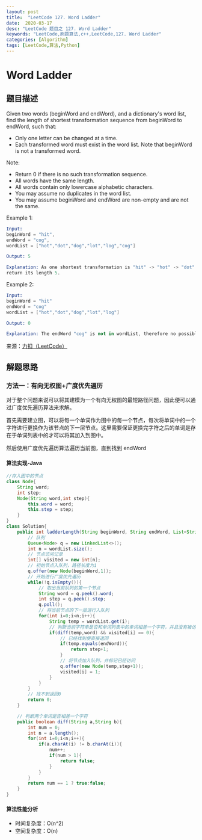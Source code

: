 ```yaml
---
layout: post
title:  "LeetCode 127. Word Ladder"
date:  2020-03-17
desc: "LeetCode 题目之 127. Word Ladder"
keywords: "LeetCode,刷题算法,c++,LeetCode,127. Word Ladder"
categories: [Algorithm]
tags: [LeetCode,算法,Python]
---
```

# Word Ladder

## 题目描述

Given two words (beginWord and endWord), and a dictionary's word list, find the length of shortest transformation sequence from beginWord to endWord, such that:

- Only one letter can be changed at a time.
- Each transformed word must exist in the word list. Note that beginWord is not a transformed word.

Note:

- Return 0 if there is no such transformation sequence.
- All words have the same length.
- All words contain only lowercase alphabetic characters.
- You may assume no duplicates in the word list.
- You may assume beginWord and endWord are non-empty and are not the same.

Example 1:

```s
Input:
beginWord = "hit",
endWord = "cog",
wordList = ["hot","dot","dog","lot","log","cog"]

Output: 5

Explanation: As one shortest transformation is "hit" -> "hot" -> "dot" -> "dog" -> "cog",
return its length 5.
```

Example 2:

```s
Input:
beginWord = "hit"
endWord = "cog"
wordList = ["hot","dot","dog","lot","log"]

Output: 0

Explanation: The endWord "cog" is not in wordList, therefore no possible transformation.
```

来源：[力扣（LeetCode）](https://leetcode-cn.com/problems/word-ladder)

## 解题思路

### 方法一：有向无权图+广度优先遍历

对于整个问题来说可以将其建模为一个有向无权图的最短路径问题，因此便可以通过广度优先遍历算法来求解。

首先需要建立图，可以将每一个单词作为图中的每一个节点，每次将单词中的一个字符进行更换作为该节点的下一层节点。这里需要保证更换完字符之后的单词是存在于单词列表中的才可以将其加入到图中。

然后使用广度优先遍历算法遍历当前图，直到找到 endWord

#### 算法实现-Java

```java
//存入图中的节点
class Node{
    String word;
    int step;
    Node(String word,int step){
        this.word = word;
        this.step = step;
    }
}
class Solution{
    public int ladderLength(String beginWord, String endWord, List<String> wordList){
        // 队列
        Queue<Node> q = new LinkedList<>();
        int n = wordList.size();
        // 节点访问记录
        int[] visited = new int[n];
        // 初始节点入队列，路径长度为1
        q.offer(new Node(beginWord,1));
        // 开始进行广度优先遍历
        while(!q.isEmpty()){
            // 取出当前队列的第一个节点
            String word = q.peek().word;
            int step = q.peek().step;
            q.poll();
            // 将当前节点的下一层进行入队列
            for(int i=0;i<n;i++){
                String temp = wordList.get(i);
                // 判断当前字符串是否和单词列表中的单词相差一个字符，并且没有被访问过
                if(diff(temp,word) && visited[i] == 0){
                    // 已经找到便直接返回
                    if(temp.equals(endWord)){
                        return step+1;
                    }
                    // 将节点加入队列，并标记已经访问
                    q.offer(new Node(temp,step+1));
                    visited[i] = 1;
                }
            }
        }
        // 找不到返回0
        return 0;
    }

    // 判断两个单词是否相差一个字符
    public boolean diff(String a,String b){
        int num = 0;
        int n = a.length();
        for(int i=0;i<n;i++){
            if(a.charAt(i) != b.charAt(i)){
                num++;
                if(num > 1){
                    return false;
                }
            }
        }
        return num == 1 ? true:false;
    }
}
```

#### 算法性能分析

- 时间复杂度：O(n^2)
- 空间复杂度：O(n)
